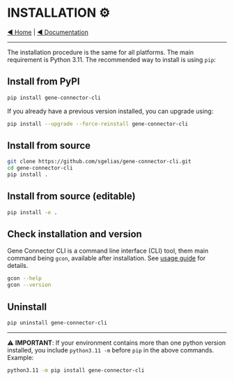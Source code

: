 # INSTALLATION ⚙️

[◀️ Home](../../README.md) | [◀️ Documentation](../README.md)

___

The installation procedure is the same for all platforms. The main requirement
is Python 3.11. The recommended way to install is using `pip`:

## Install from PyPI

```bash
pip install gene-connector-cli
```

If you already have a previous version installed, you can upgrade using:

```bash
pip install --upgrade --force-reinstall gene-connector-cli
```

## Install from source

```bash
git clone https://github.com/sgelias/gene-connector-cli.git
cd gene-connector-cli
pip install .
```

## Install from source (editable)

```bash
pip install -e .
```

## Check installation and version

Gene Connector CLI is a command line interface (CLI) tool, them main command being `gcon`, available after installation. See [usage guide](02_usage.md) for details.

```bash
gcon --help
gcon --version
```

## Uninstall

```bash
pip uninstall gene-connector-cli
```

___

⚠️ **IMPORTANT**: If your environment contains more than one python version installed, you include `python3.11 -m` before `pip` in the above commands. Example:

```bash
python3.11 -m pip install gene-connector-cli
```
